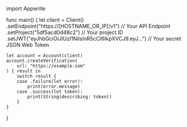 import Appwrite

func main() {
let client = Client()
.setEndpoint("https://[HOSTNAME_OR_IP]/v1") // Your API Endpoint
.setProject("5df5acd0d48c2") // Your project ID
.setJWT("eyJhbGciOiJIUzI1NiIsInR5cCI6IkpXVCJ9.eyJ...") // Your secret JSON Web Token

    let account = Account(client)
    account.createVerification(
        url: "https://example.com"
    ) { result in
        switch result {
        case .failure(let error):
            print(error.message)
        case .success(let token):
            print(String(describing: token))
        }
    }

}
